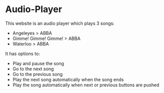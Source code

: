 # Audio-Player

This website is an audio player which plays 3 songs:

- Angeleyes > ABBA
- Gimme! Gimme! Gimme! > ABBA
- Waterloo > ABBA

It has options to:

- Play and pause the song
- Go to the next song
- Go to the previous song
- Play the next song automatically when the song ends
- Play the song automatically when next or previous buttons are pushed
